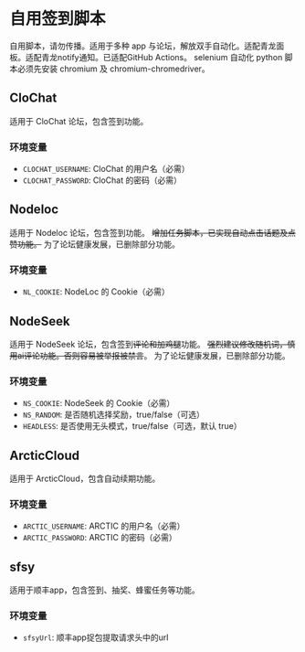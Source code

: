 # 自用签到脚本

自用脚本，请勿传播。适用于多种 app 与论坛，解放双手自动化。适配青龙面板。适配青龙notify通知。已适配GitHub Actions。
selenium 自动化 python 脚本必须先安装 chromium 及 chromium-chromedriver。

## CloChat

适用于 CloChat 论坛，包含签到功能。

### 环境变量
- `CLOCHAT_USERNAME`: CloChat 的用户名（必需）
- `CLOCHAT_PASSWORD`: CloChat 的密码（必需）

## Nodeloc

适用于 Nodeloc 论坛，包含签到功能。
~~增加任务脚本，已实现自动点击话题及点赞功能。~~
为了论坛健康发展，已删除部分功能。

### 环境变量
- `NL_COOKIE`: NodeLoc 的 Cookie（必需）

## NodeSeek

适用于 NodeSeek 论坛，包含签到~~评论和加鸡腿~~功能。
~~强烈建议修改随机词，慎用ai评论功能。否则容易被举报被禁言~~。
为了论坛健康发展，已删除部分功能。

### 环境变量

- `NS_COOKIE`: NodeSeek 的 Cookie（必需）
- `NS_RANDOM`: 是否随机选择奖励，true/false（可选）
- `HEADLESS`: 是否使用无头模式，true/false（可选，默认 true）

## ArcticCloud

适用于 ArcticCloud，包含自动续期功能。

### 环境变量
- `ARCTIC_USERNAME`: ARCTIC 的用户名（必需）
- `ARCTIC_PASSWORD`: ARCTIC 的密码（必需）

## sfsy

适用于顺丰app，包含签到、抽奖、蜂蜜任务等功能。

### 环境变量
- `sfsyUrl`: 顺丰app捉包提取请求头中的url
